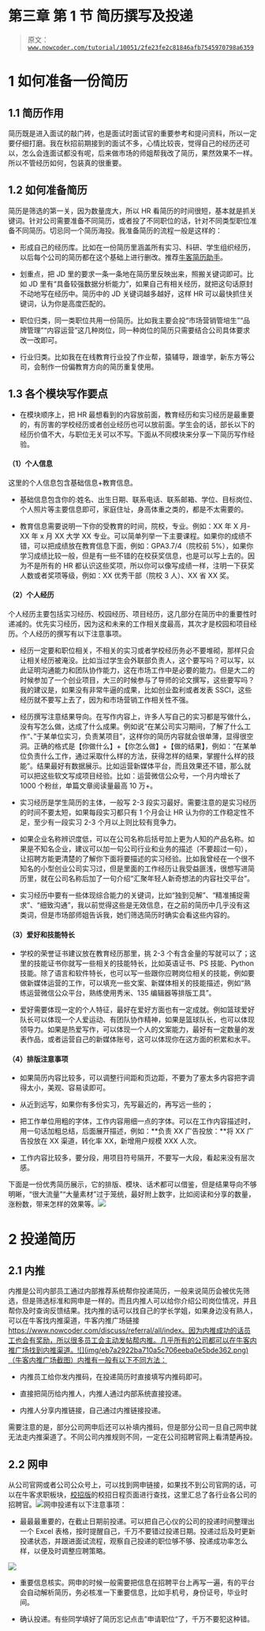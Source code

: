 # 第三章 第 1 节 简历撰写及投递

> 原文：[`www.nowcoder.com/tutorial/10051/2fe23fe2c81846afb7545970798a6359`](https://www.nowcoder.com/tutorial/10051/2fe23fe2c81846afb7545970798a6359)

# 1 如何准备一份简历

## 1.1 简历作用

简历既是进入面试的敲门砖，也是面试时面试官的重要参考和提问资料，所以一定要仔细打磨。我在秋招前期接到的面试不多，心情比较丧，觉得自己的经历还可以，怎么会连面试都没有呢，后来做市场的师姐帮我改了简历，果然效果不一样。所以不管经历如何，包装真的很重要。

## 1.2 如何准备简历

简历是筛选的第一关，因为数量庞大，所以 HR 看简历的时间很短，基本就是抓关键词。针对公司需要准备不同简历，或者投了不同职位的话，针对不同类型职位准备不同简历。切忌同一个简历海投。我准备简历的流程一般是这样的：

*   形成自己的经历库。比如在一份简历里涵盖所有实习、科研、学生组织经历，以后每个公司的简历都在这个基础上进行删改。推荐[牛客简历助手](https://www.nowcoder.com/quick-fill/show-introduce)。

*   划重点，把 JD 里的要求一条一条地在简历里反映出来，照搬关键词即可。比如 JD 里有“具备较强数据分析能力”，如果自己有相关经历，就把这句话原封不动地写在经历中。简历中的 JD 关键词越多越好，这样 HR 可以最快抓住关键词，认为你是高度匹配的。

*   职位归类，同一类职位共用一份简历。比如我主要会投“市场营销管培生”“品牌管理”“内容运营”这几种岗位，同一种岗位的简历只需要结合公司具体要求改一改即可。

*   行业归类。比如我在在线教育行业投了作业帮，猿辅导，跟谁学，新东方等公司，会制作一份偏教育方向的简历重复使用。

## 1.3 各个模块写作要点

*   在模块顺序上，把 HR 最想看到的内容放前面，教育经历和实习经历是最重要的，有厉害的学校经历或者创业经历也可以放前面。学生会的话，部长以下的经历价值不大，与职位无关可以不写。下面从不同模块来分享一下简历写作经验。

#### （1）**个人信息**

这里的个人信息包含基础信息+教育信息。

*   基础信息包含你的:姓名、出生日期、联系电话、联系邮箱、学位、目标岗位、个人照片等主要信息即可，家庭住址，身高体重之类的，都是不太需要的。

*   教育信息需要说明一下你的受教育的时间，院校，专业。例如：XX 年 X 月-XX 年 x 月 XX 大学 XX 专业。可以简单列举一下主要课程。如果你的成绩不错，可以把成绩放在教育信息下面，例如：GPA3.7/4（院校前 5%），如果你学习成绩比较一般，但是有一些不错的在校获奖信息，也是可以写上去的。因为不是所有的 HR 都认识这些奖项，所以你可以像写成绩一样，注明一下获奖人数或者奖项等级，例如：XX 优秀干部（院校 3 人）、XX 省 XX 奖。

#### **（2）个人经历**

个人经历主要包括实习经历、校园经历、项目经历，这几部分在简历中的重要性时递减的。优先实习经历，因为这和未来的工作相关度最高，其次才是校园和项目经历。个人经历的撰写有以下注意事项。

*   经历一定要和职位相关，不相关的实习或者学校经历务必不要堆砌，那样只会让相关经历被淹没。比如当过学生会外联部负责人，这个要写吗？可以写，以此证明沟通能力和团队协作能力，这在市场工作中是必要的能力。但是大二的时候参加了一个创业项目，大三的时候参与了导师的论文撰写，这些要写吗？我的建议是，如果没有非常牛逼的成果，比如创业盈利或者发表 SSCI，这些经历就不要写上去了，因为和市场营销工作相关性不强。

*   经历撰写注意结果导向。在写作内容上，许多人写自己的实习都是写做什么，没有写怎么做，达成了什么成果。例如说“在某公司实习期间，了解了什么工作“、”于某单位实习，负责某项目”，这样你的简历内容就会很单薄，显得很空洞。正确的格式是【你做什么】+【你怎么做】+【做的结果】，例如：“在某单位负责什么工作，通过采取什么样的方法，获得怎样的结果，掌握什么样的技能”。结果最好有数据展示。比如运营新媒体平台，而且效果还不错，那么就可以把这些软文写成项目经验。比如：运营微信公众号，一个月内增长了 1000 个粉丝，单篇文章阅读量最高 10 万+。

*   实习经历是学生简历的主体，一般写 2-3 段实习最好。需要注意的是实习经历的时间不要太短，如果每段实习都只有 1 个月会让 HR 认为你的工作稳定性不足，至少有一段实习 2-3 个月以上则比较有竞争力。

*   如果企业名称辨识度低，可以在公司名称后括号加上更为人知的产品名称。如果是不知名企业，建议可以加一句公司行业和业务的描述（不要超过一句），让招聘方能更清楚的了解你下面将要描述的实习经验。比如我曾经在一个很不知名的小型创业公司实习过，但是里面的工作经历让我受益匪浅，很想写进简历里，就在公司名称后加了一句介绍“汇聚年轻人新奇想法的内容社交平台”。

*   实习经历中要有一些体现综合能力的关键词，比如“独到见解”、“精准捕捉需求”、“细致沟通”，我以前觉得这些是无效信息，在之前的简历中几乎没有这类词，但是市场部师姐告诉我，她们筛选简历时确实会看这些内容的。

#### （3）爱好和技能特长

*   学校的荣誉证书建议放在教育经历那里，挑 2-3 个有含金量的写就可以了；这里的技能证书你就写一些相关的技能特长，比如英语证书、PS 技能、Python 技能。除了语言和软件特长，也可以写一些跟你应聘岗位相关的技能，例如要做新媒体运营的工作，可以填充一些文案、新媒体相关的技能描述，例如“熟练运营微信公众平台，熟练使用秀米、135 编辑器等排版工具”。

*   爱好需要体现一定的个人特征，最好在爱好方面也有一定成就。例如篮球爱好队长可以体现一个人爱运动、有团队协作精神，如果是篮球队长，也可以体现领导力。如果是热爱写作，可以体现一个人的文案能力，最好有一定数量的发表作品，或者运营自己的新媒体账号，这可以体现你在这方面的积累和水平。

#### （4）排版注意事项

*   如果简历内容比较多，可以调整行间距和页边距，不要为了塞太多内容把字调得太小，美观、容易读即可。

*   从近到远写，如果你有多份实习，先写最近的，再写远一些的；

*   把工作单位用粗的字体，工作内容用细一点的字体。可以在工作内容描述时，用一句话加粗总结，后面展开描述，例如：**负责 XX 广告投放：**将 XX 广告投放在 XX 渠道，转化率 XX，新增用户规模 XXX 人次。

*   工作内容比较多，要分段，用项目符号隔开，不要写一大段，看起来没有层次感。

下面是一份优秀简历展示，它的排版、模块、话术都可以借鉴，但是结果导向不够明晰，“很大流量”“大量素材”过于笼统，最好附上数字，比如阅读和分享的数量，涨粉数，带来怎样的效果等。![](img/b3fee9032f6fbe8e048dc475d279e1d0.png)

# 2 投递简历

## 2.1 内推

内推是公司内部员工通过内部推荐系统帮你投递简历，一般来说简历会被优先筛选，但是筛选标准和网申是一样的。而且内推人可以给你介绍公司岗位情况，并且帮你及时查询反馈结果。找内推的话可以找自己的学长学姐，如果身边没有熟人，可以在牛客找内推渠道，牛客内推广场链接 https://www.nowcoder.com/discuss/referral/all/index。因为内推成功的话员工也会有奖励，所以很多员工会主动发帖帮内推。几乎所有的公司都可以在牛客内推广场找到内推渠道。![](img/eb7a2922ba710a5c706eeba0e5bde362.png)（牛客内推广场截图）内推有一般有以下不同方法：

*   内推员工给你发内推码，在投递简历时直接填写内推码即可。

*   直接把简历给内推人，内推人通过内部系统直接投递。

*   内推人分享内推链接，自己通过内推链接投递。

需要注意的是，部分公司网申后还可以补填内推码，但是部分公司一旦自己网申就无法走内推渠道了。不同公司内推规则不同，一定在公司招聘官网上看清楚再投。

## 2.2 网申

从公司官网或者公司公众号上，可以找到网申链接，如果找不到公司官网的话，可以在牛客求职板块，[校招版](https://www.nowcoder.com/recommend/campus)的校招日程页面进行查找，这里汇总了各行业各公司的招聘官。![](img/cba8f1a501582347830e5e2a04cec680.png)网申投递有以下注意事项：

*   最最最重要的，在截止日期前投递。可以把自己心仪的公司的投递时间整理出一个 Excel 表格，按时提醒自己，千万不要错过投递日期。投递过后及时更新投递状态，并跟进面试流程，观察自己投递的职位够不够、投递成功率怎么样，以便及时调整应聘策略。

![](img/b563a37d11b1d7b5f5450187dbf6edb8.png)

*   重要信息核实。网申的时候一般需要把信息在招聘平台上再写一遍，有的平台会自动解析简历，务必核准一下重要信息，比如手机号，身份证号，毕业时间。

*   确认投递。有些同学填好了简历忘记点击”申请职位“了，千万不要犯这种错。